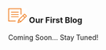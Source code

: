 ### <img src="images/blogs_icon.png" style="zoom:80%;" /> Our First Blog

Coming Soon... Stay Tuned!





